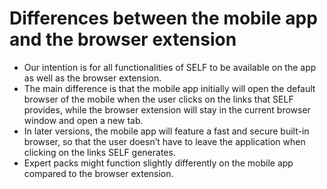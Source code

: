 # Differences between the mobile app and the browser extension

* Our intention is for all functionalities of SELF to be available on the app as well as the browser extension.
* The main difference is that the mobile app initially will open the default browser of the mobile when the user clicks on the links that SELF provides, while the browser extension will stay in the current browser window and open a new tab.
* In later versions, the mobile app will feature a fast and secure built-in browser, so that the user doesn’t have to leave the application when clicking on the links SELF generates.
* Expert packs might function slightly differently on the mobile app compared to the browser extension.
